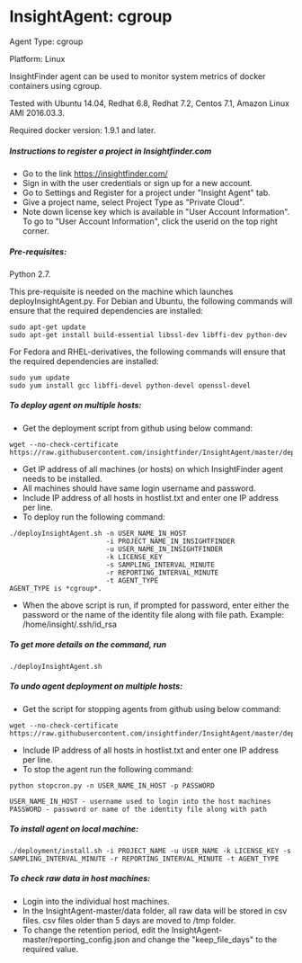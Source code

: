 # InsightAgent: cgroup
Agent Type: cgroup

Platform: Linux

InsightFinder agent can be used to monitor system metrics of docker containers using cgroup.

Tested with Ubuntu 14.04, Redhat 6.8, Redhat 7.2, Centos 7.1, Amazon Linux AMI 2016.03.3.

Required docker version: 1.9.1 and later.

##### Instructions to register a project in Insightfinder.com
- Go to the link https://insightfinder.com/
- Sign in with the user credentials or sign up for a new account.
- Go to Settings and Register for a project under "Insight Agent" tab.
- Give a project name, select Project Type as "Private Cloud".
- Note down license key which is available in "User Account Information". To go to "User Account Information", click the userid on the top right corner.

##### Pre-requisites:
Python 2.7.

This pre-requisite is needed on the machine which launches deployInsightAgent.py.
For Debian and Ubuntu, the following commands will ensure that the required dependencies are installed:
```
sudo apt-get update
sudo apt-get install build-essential libssl-dev libffi-dev python-dev
```
For Fedora and RHEL-derivatives, the following commands will ensure that the required dependencies are installed:
```
sudo yum update
sudo yum install gcc libffi-devel python-devel openssl-devel
```

##### To deploy agent on multiple hosts:

- Get the deployment script from github using below command:
```
wget --no-check-certificate https://raw.githubusercontent.com/insightfinder/InsightAgent/master/deployment/deployInsightAgent.sh
```
- Get IP address of all machines (or hosts) on which InsightFinder agent needs to be installed.
- All machines should have same login username and password.
- Include IP address of all hosts in hostlist.txt and enter one IP address per line.
- To deploy run the following command:
```
./deployInsightAgent.sh -n USER_NAME_IN_HOST
                        -i PROJECT_NAME_IN_INSIGHTFINDER
                        -u USER_NAME_IN_INSIGHTFINDER
                        -k LICENSE_KEY
                        -s SAMPLING_INTERVAL_MINUTE
                        -r REPORTING_INTERVAL_MINUTE
                        -t AGENT_TYPE
AGENT_TYPE is *cgroup*.
```
- When the above script is run, if prompted for password, enter either the password or the name of the identity file along with file path.
Example: /home/insight/.ssh/id_rsa


##### To get more details on the command, run
```
./deployInsightAgent.sh
```

##### To undo agent deployment on multiple hosts:
- Get the script for stopping agents from github using below command:
```
wget --no-check-certificate https://raw.githubusercontent.com/insightfinder/InsightAgent/master/deployment/stopcron.py
```

- Include IP address of all hosts in hostlist.txt and enter one IP address per line.
- To stop the agent run the following command:
```
python stopcron.py -n USER_NAME_IN_HOST -p PASSWORD

USER_NAME_IN_HOST - username used to login into the host machines
PASSWORD - password or name of the identity file along with path
```

##### To install agent on local machine:
```
./deployment/install.sh -i PROJECT_NAME -u USER_NAME -k LICENSE_KEY -s SAMPLING_INTERVAL_MINUTE -r REPORTING_INTERVAL_MINUTE -t AGENT_TYPE
```

##### To check raw data in host machines:
- Login into the individual host machines.
- In the InsightAgent-master/data folder, all raw data will be stored in csv files. csv files older than 5 days are moved to /tmp folder.
- To change the retention period, edit the InsightAgent-master/reporting_config.json and change the "keep_file_days" to the required value.

